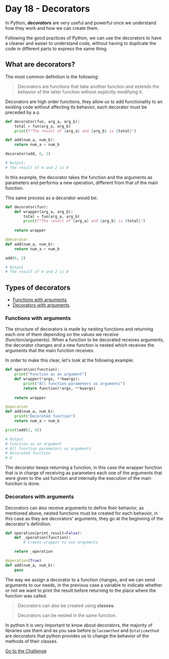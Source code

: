 # Day 18 - Decorators

In Python, ***decorators*** are very useful and powerful once we understand how they work and how we can create them.

Following the good practices of Python, we can use the decorators to have a cleaner and easier to understand code, without having to duplicate the code in different parts to express the same thing.

## What are decorators?

The most common definition is the following:

> Decorators are functions that take another function and extends the behavior of the latter function without explicitly modifying it.

Decorators are high order functions, they allow us to add functionality to an existing code without affecting its behavior, each decorator must be preceded by a `@`.

```python
def decorator(fun, arg_a, arg_b):
    total = fun(arg_a, arg_b)
    print(f"The result of {arg_a} and {arg_b} is {total}")

def add(num_a, num_b):
    return num_a + num_b

decorator(add, 6, 2)

# Output:
# The result of 6 and 2 is 8
```

In this example, the decorator takes the function and the arguments as parameters and performs a new operation, different from that of the main function.

This same process as a decorator would be:

```python
def decorator(fun):
    def wrapper(arg_a, arg_b):
        total = fun(arg_a, arg_b)
        print(f"The result of {arg_a} and {arg_b} is {total}")
    
    return wrapper

@decorator
def add(num_a, num_b):
    return num_a + num_b

add(6, 2)

# Output
# The result of 6 and 2 is 8
```

## Types of decorators

- [Functions with arguments](#functions-with-arguments).
- [Decorators with arguments](#decorators-with-arguments).

### Functions with arguments

The structure of decorators is made by nesting functions and returning each one of them depending on the values we receive (function/arguments). When a function to be decorated receives arguments, the decorator changes and a new function is nested which receives the arguments that the main function receives.

In order to make this clear, let's look at the following example:

```python
def operation(function):
    print("Function as an argument")
    def wrapper(*args, **kwargs):
        print("All function parameters as arguments")
        return function(*args, **kwargs)
    
    return wrapper

@operation
def add(num_a, num_b):
    print("Decorated function")
    return num_a + num_b

print(add(2, 4))

# Output
# Function as an argument
# All function parameters as arguments
# Decorated function
# 6
```

The decorator keeps returning a function, in this case the wrapper function that is in charge of receiving as parameters each one of the arguments that were given to the `add` function and internally the execution of the main function is done.

### Decorators with arguments

Decorators can also receive arguments to define their behavior, as mentioned above, nested functions must be created for each behavior, in this case as they are decorators' arguments, they go at the beginning of the decorator's definition.

```python
def operation(print_result=False):
    def _operation(function):
        # Create wrapper to use arguments

    return _operation

@operation(True)
def add(num_a, num_b):
    pass
```

The way we assign a decorator to a function changes, and we can send arguments to our needs, in the previous case a variable to indicate whether or not we want to print the result before returning to the place where the function was called.

> Decorators can also be created using **classes**.
>
> Decorators can be nested in the same function.

In python it is very important to know about decorators, the majority of libraries use them and as you saw before `@classmethod` and `@staticmethod` are decorators that python provides us to change the behavior of the methods of their classes.

[Go to the Challenge](https://github.com/estebansolo/Python30/blob/master/docs/Day%2018%20-%20Decorators/exercise.py)
